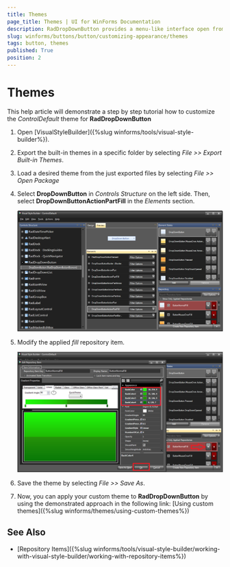 ```yaml
---
title: Themes
page_title: Themes | UI for WinForms Documentation
description: RadDropDownButton provides a menu-like interface open from a button. Each of the items of RadDropDownButton can be set to perform an action when clicked.
slug: winforms/buttons/button/customizing-appearance/themes
tags: button, themes
published: True
position: 2 
---
```


# Themes

This help article will demonstrate a step by step tutorial how to customize the *ControlDefault* theme for __RadDropDownButton__ 

1. Open [VisualStyleBuilder]({%slug winforms/tools/visual-style-builder%}).

1. Export the built-in themes in a specific folder by selecting *File >> Export Built-in Themes*.

1. Load a desired theme from the just exported files by selecting *File >> Open Package*

1. Select __DropDownButton__ in *Controls Structure* on the left side. Then, select __DropDownButtonActionPartFill__ in the *Elements* section.

	![dropdownbutton-customizing-appearance-themes 001](images/dropdownbutton-customizing-appearance-themes001.png)

1. Modify the applied *fill* repository item. 

	![dropdownbutton-customizing-appearance-themes 002](images/dropdownbutton-customizing-appearance-themes002.png)

1. Save the theme by selecting *File >> Save As*.

1. Now, you can apply your custom theme to __RadDropDownButton__ by using the demonstrated approach in the following link: [Using custom themes]({%slug winforms/themes/using-custom-themes%})


## See Also

* [Repository Items]({%slug winforms/tools/visual-style-builder/working-with-visual-style-builder/working-with-repository-items%})